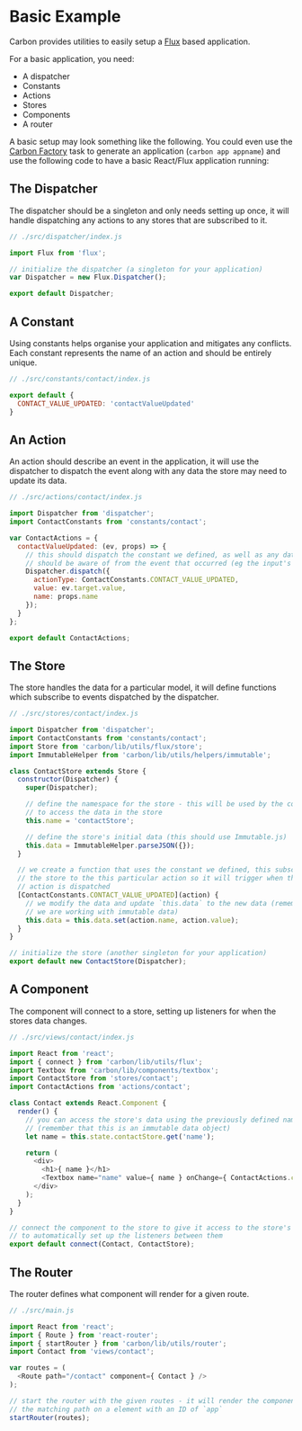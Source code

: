 # Basic Example

Carbon provides utilities to easily setup a [Flux](https://facebook.github.io/flux/) based application.

For a basic application, you need:

* A dispatcher
* Constants
* Actions
* Stores
* Components
* A router

A basic setup may look something like the following. You could even use the [Carbon Factory](https://github.com/sage/carbon-factory) task to generate an application (`carbon app appname`) and use the following code to have a basic React/Flux application running:

## The Dispatcher

The dispatcher should be a singleton and only needs setting up once, it will handle dispatching any actions to any stores that are subscribed to it.

```js
// ./src/dispatcher/index.js

import Flux from 'flux';

// initialize the dispatcher (a singleton for your application)
var Dispatcher = new Flux.Dispatcher();

export default Dispatcher;
```

## A Constant

Using constants helps organise your application and mitigates any conflicts. Each constant represents the name of an action and should be entirely unique.

```js
// ./src/constants/contact/index.js

export default {
  CONTACT_VALUE_UPDATED: 'contactValueUpdated'
}
```

## An Action

An action should describe an event in the application, it will use the dispatcher to dispatch the event along with any data the store may need to update its data.

```js
// ./src/actions/contact/index.js

import Dispatcher from 'dispatcher';
import ContactConstants from 'constants/contact';

var ContactActions = {
  contactValueUpdated: (ev, props) => {
    // this should dispatch the constant we defined, as well as any data the store
    // should be aware of from the event that occurred (eg the input's value)
    Dispatcher.dispatch({
      actionType: ContactConstants.CONTACT_VALUE_UPDATED,
      value: ev.target.value,
      name: props.name
    });
  }
};

export default ContactActions;
```

## The Store

The store handles the data for a particular model, it will define functions which subscribe to events dispatched by the dispatcher.

```js
// ./src/stores/contact/index.js

import Dispatcher from 'dispatcher';
import ContactConstants from 'constants/contact';
import Store from 'carbon/lib/utils/flux/store';
import ImmutableHelper from 'carbon/lib/utils/helpers/immutable';

class ContactStore extends Store {
  constructor(Dispatcher) {
    super(Dispatcher);

    // define the namespace for the store - this will be used by the component
    // to access the data in the store
    this.name = 'contactStore';

    // define the store's initial data (this should use Immutable.js)
    this.data = ImmutableHelper.parseJSON({});
  }

  // we create a function that uses the constant we defined, this subscribes
  // the store to the this particular action so it will trigger when the
  // action is dispatched
  [ContactConstants.CONTACT_VALUE_UPDATED](action) {
    // we modify the data and update `this.data` to the new data (remember that
    // we are working with immutable data)
    this.data = this.data.set(action.name, action.value);
  }
}

// initialize the store (another singleton for your application)
export default new ContactStore(Dispatcher);
```

## A Component

The component will connect to a store, setting up listeners for when the stores data changes.

```js
// ./src/views/contact/index.js

import React from 'react';
import { connect } from 'carbon/lib/utils/flux';
import Textbox from 'carbon/lib/components/textbox';
import ContactStore from 'stores/contact';
import ContactActions from 'actions/contact';

class Contact extends React.Component {
  render() {
    // you can access the store's data using the previously defined namespace
    // (remember that this is an immutable data object)
    let name = this.state.contactStore.get('name');

    return (
      <div>
        <h1>{ name }</h1>
        <Textbox name="name" value={ name } onChange={ ContactActions.contactValueUpdated } />
      </div>
    );
  }
}

// connect the component to the store to give it access to the store's data and
// to automatically set up the listeners between them
export default connect(Contact, ContactStore);
```

## The Router

The router defines what component will render for a given route.

```js
// ./src/main.js

import React from 'react';
import { Route } from 'react-router';
import { startRouter } from 'carbon/lib/utils/router';
import Contact from 'views/contact';

var routes = (
  <Route path="/contact" component={ Contact } />
);

// start the router with the given routes - it will render the component for
// the matching path on a element with an ID of `app`
startRouter(routes);
```
